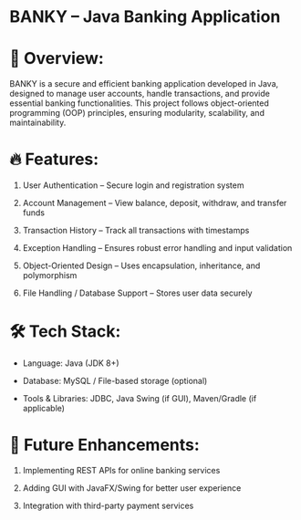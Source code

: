 # BANKY – Java Banking Application

# 📌 Overview:
BANKY is a secure and efficient banking application developed in Java, designed to manage user accounts, handle transactions, and provide essential banking functionalities. This project follows object-oriented programming (OOP) principles, ensuring modularity, scalability, and maintainability.

# 🔥 Features:

1. User Authentication – Secure login and registration system

2. Account Management – View balance, deposit, withdraw, and transfer funds

3. Transaction History – Track all transactions with timestamps

4. Exception Handling – Ensures robust error handling and input validation

5. Object-Oriented Design – Uses encapsulation, inheritance, and polymorphism

6. File Handling / Database Support – Stores user data securely

# 🛠️ Tech Stack:

- Language: Java (JDK 8+)

- Database: MySQL / File-based storage (optional)

- Tools & Libraries: JDBC, Java Swing (if GUI), Maven/Gradle (if applicable)

# 📌 Future Enhancements:

1. Implementing REST APIs for online banking services

2. Adding GUI with JavaFX/Swing for better user experience

3. Integration with third-party payment services
